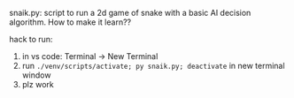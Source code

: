 snaik.py: script to run a 2d game of snake with a basic AI decision algorithm. How to make it learn??

hack to run:
1. in vs code: Terminal -> New Terminal
2. run `./venv/scripts/activate; py snaik.py; deactivate` in new terminal window
3. plz work